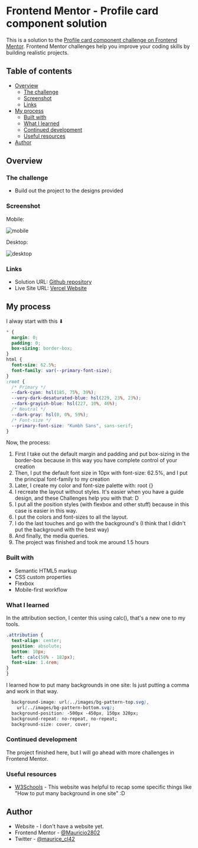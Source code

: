 # Frontend Mentor - Profile card component solution

This is a solution to the [Profile card component challenge on Frontend Mentor](https://www.frontendmentor.io/challenges/profile-card-component-cfArpWshJ). Frontend Mentor challenges help you improve your coding skills by building realistic projects. 

## Table of contents

- [Overview](#overview)
  - [The challenge](#the-challenge)
  - [Screenshot](#screenshot)
  - [Links](#links)
- [My process](#my-process)
  - [Built with](#built-with)
  - [What I learned](#what-i-learned)
  - [Continued development](#continued-development)
  - [Useful resources](#useful-resources)
- [Author](#author)

## Overview

### The challenge

- Build out the project to the designs provided

### Screenshot

Mobile:

![mobile](https://user-images.githubusercontent.com/70554280/129464121-e1f3e345-4863-4f83-8dcb-8b5d5ee5816e.png)

Desktop:

![desktop](https://user-images.githubusercontent.com/70554280/129464125-587fe3b1-74b8-4c43-8940-8a80850e92cc.png)


### Links

- Solution URL: [Github repository](https://github.com/Mauricio2802/profile-card-component)
- Live Site URL: [Vercel Website](https://profile-card-component-nu-lemon.vercel.app/)

## My process

I alway start with this ⬇
```css
* {
  margin: 0;
  padding: 0;
  box-sizing: border-box;
}
html {
  font-size: 62.5%;
  font-family: var(--primary-font-size);
}
:root {
  /* Primary */
  --dark-cyan: hsl(185, 75%, 39%);
  --very-dark-desaturated-blue: hsl(229, 23%, 23%);
  --dark-grayish-blue: hsl(227, 10%, 46%);
  /* Neutral */
  --dark-gray: hsl(0, 0%, 59%);
  /* Font-size */
  --primary-font-size: "Kumbh Sans", sans-serif;
}

```
Now, the process:

1. First I take out the default margin and padding and put box-sizing in the border-box because in this way you have complete control of your creation
2. Then, I put the default font size in 10px with font-size: 62.5%, and I put the principal font-family to my creation
3. Later, I create my color and font-size palette with: root {}
4. I recreate the layout without styles. It's easier when you have a guide design, and these Challenges help you with that: D
5. I put all the position styles (with flexbox and other stuff) because in this case is easier in this way.
6. I put the colors and font-sizes to all the layout.
7. I do the last touches and go with the background's (I think that I didn't put the background with the best way)
8. And finally, the media queries.
9. The project was finished and took me around 1.5 hours

### Built with

- Semantic HTML5 markup
- CSS custom properties
- Flexbox
- Mobile-first workflow

### What I learned

In the attribution section, I center this using calc(), that's a new one to my tools.
```css
.attribution {
  text-align: center;
  position: absolute;
  bottom: 10px;
  left: calc(50% - 182px);
  font-size: 1.4rem;
} 
}
```

I learned how to put many backgrounds in one site:
Is just putting a comma and work in that way.
```css
  background-image: url(../images/bg-pattern-top.svg),
    url(../images/bg-pattern-bottom.svg);
  background-position: -500px -450px, 150px 320px;
  background-repeat: no-repeat, no-repeat;
  background-size: cover, cover;
```

### Continued development

The project finished here, but I will go ahead with more challenges in Frontend Mentor.


### Useful resources

- [W3Schools](https://www.w3schools.com/) - This website was helpful to recap some specific things like "How to put many background in one site" :D

## Author

- Website - I don't have a website yet.
- Frontend Mentor - [@Mauricio2802](https://www.frontendmentor.io/profile/Mauricio2802)
- Twitter - [@maurice_cl42](https://www.twitter.com/maurice_cl42)
